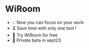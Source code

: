 # WiRoom

- 💡 Now you can focus on your work
- ⏳ Save time with only one tool !
- 🚀 Try WiRoom for free
- 🔔 Private beta in sept23

